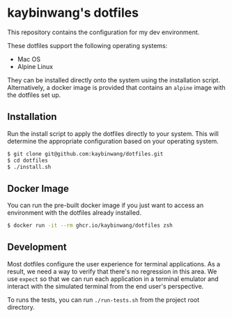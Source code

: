 # kaybinwang's dotfiles
This repository contains the configuration for my dev environment.

These dotfiles support the following operating systems:
- Mac OS
- Alpine Linux

They can be installed directly onto the system using the installation script.
Alternatively, a docker image is provided that contains an `alpine` image with
the dotfiles set up.

## Installation
Run the install script to apply the dotfiles directly to your system. This will
determine the appropriate configuration based on your operating system.
```bash
$ git clone git@github.com:kaybinwang/dotfiles.git
$ cd dotfiles
$ ./install.sh
```

## Docker Image
You can run the pre-built docker image if you just want to access an environment
with the dotfiles already installed.
```bash
$ docker run -it --rm ghcr.io/kaybinwang/dotfiles zsh
```

## Development
Most dotfiles configure the user experience for terminal applications. As a
result, we need a way to verify that there's no regression in this area. We use
`expect` so that we can run each application in a terminal emulator and interact
with the simulated terminal from the end user's perspective.

To runs the tests, you can run `./run-tests.sh` from the project root directory.
